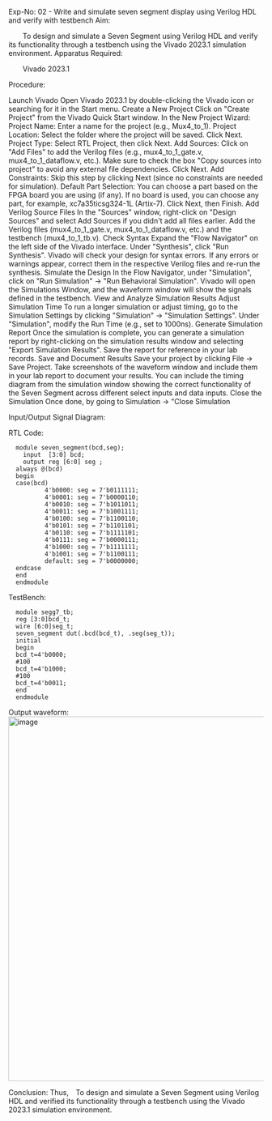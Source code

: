 Exp-No: 02 - Write and simulate seven segment display using Verilog HDL and verify with testbench
Aim:

  To design and simulate a Seven Segment using Verilog HDL and verify its functionality through a testbench using the Vivado 2023.1 simulation environment.
Apparatus Required:

  Vivado 2023.1

Procedure:

Launch Vivado Open Vivado 2023.1 by double-clicking the Vivado icon or searching for it in the Start menu.
Create a New Project Click on "Create Project" from the Vivado Quick Start window. In the New Project Wizard: Project Name: Enter a name for the project (e.g., Mux4_to_1). Project Location: Select the folder where the project will be saved. Click Next. Project Type: Select RTL Project, then click Next. Add Sources: Click on "Add Files" to add the Verilog files (e.g., mux4_to_1_gate.v, mux4_to_1_dataflow.v, etc.). Make sure to check the box "Copy sources into project" to avoid any external file dependencies. Click Next. Add Constraints: Skip this step by clicking Next (since no constraints are needed for simulation). Default Part Selection: You can choose a part based on the FPGA board you are using (if any). If no board is used, you can choose any part, for example, xc7a35ticsg324-1L (Artix-7). Click Next, then Finish.
Add Verilog Source Files In the "Sources" window, right-click on "Design Sources" and select Add Sources if you didn't add all files earlier. Add the Verilog files (mux4_to_1_gate.v, mux4_to_1_dataflow.v, etc.) and the testbench (mux4_to_1_tb.v).
Check Syntax Expand the "Flow Navigator" on the left side of the Vivado interface. Under "Synthesis", click "Run Synthesis". Vivado will check your design for syntax errors. If any errors or warnings appear, correct them in the respective Verilog files and re-run the synthesis.
Simulate the Design In the Flow Navigator, under "Simulation", click on "Run Simulation" → "Run Behavioral Simulation". Vivado will open the Simulations Window, and the waveform window will show the signals defined in the testbench.
View and Analyze Simulation Results 
Adjust Simulation Time To run a longer simulation or adjust timing, go to the Simulation Settings by clicking "Simulation" → "Simulation Settings". Under "Simulation", modify the Run Time (e.g., set to 1000ns).
Generate Simulation Report Once the simulation is complete, you can generate a simulation report by right-clicking on the simulation results window and selecting "Export Simulation Results". Save the report for reference in your lab records.
Save and Document Results Save your project by clicking File → Save Project. Take screenshots of the waveform window and include them in your lab report to document your results. You can include the timing diagram from the simulation window showing the correct functionality of the Seven Segment across different select inputs and data inputs.
Close the Simulation Once done, by going to Simulation → "Close Simulation


Input/Output Signal Diagram:

RTL Code:
```
  module seven_segment(bcd,seg);
    input  [3:0] bcd;       
    output reg [6:0] seg ;     
  always @(bcd)
  begin
  case(bcd)
          4'b0000: seg = 7'b0111111; 
          4'b0001: seg = 7'b0000110; 
          4'b0010: seg = 7'b1011011; 
          4'b0011: seg = 7'b1001111; 
          4'b0100: seg = 7'b1100110; 
          4'b0101: seg = 7'b1101101; 
          4'b0110: seg = 7'b1111101; 
          4'b0111: seg = 7'b0000111; 
          4'b1000: seg = 7'b1111111; 
          4'b1001: seg = 7'b1100111; 
          default: seg = 7'b0000000; 
  endcase
  end
  endmodule
```
TestBench:
```
  module segg7_tb;
  reg [3:0]bcd_t;
  wire [6:0]seg_t;
  seven_segment dut(.bcd(bcd_t), .seg(seg_t));
  initial
  begin
  bcd_t=4'b0000;
  #100
  bcd_t=4'b1000;
  #100
  bcd_t=4'b0011;
  end
  endmodule
```
Output waveform:
  <img width="1280" height="720" alt="image" src="https://github.com/user-attachments/assets/b457c11f-d2ad-4bb8-b1bf-f3e72e097a9c" />


Conclusion:
Thus, To design and simulate a Seven Segment using Verilog HDL and verified its functionality through a testbench using the Vivado 2023.1 simulation environment.
